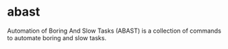 # abast
Automation of Boring And Slow Tasks (ABAST) is a collection of commands to automate boring and slow tasks.
